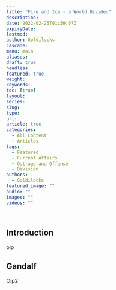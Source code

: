 ```yaml
---
title: "Fire and Ice - a World Divided"
description: 
date: 2022-02-25T01:39:07Z
expiryDate:
lastmod: 
author: Goldilocks
cascade:
menu: main
aliases:
draft: true
headless:
featured: true
weight:
keywords:
toc: [true]
layout:
series:
slug:
type:
url:
article: true
categories:
  - All Content
  - Articles
tags:
  - Featured
  - Current Affairs
  - Outrage and Offense
  - Division
authors:
  - Goldilocks
featured_image: ""
audio: ""
images: ""
videos: ""

---
```


## Introduction
oip
## Gandalf
Oip2